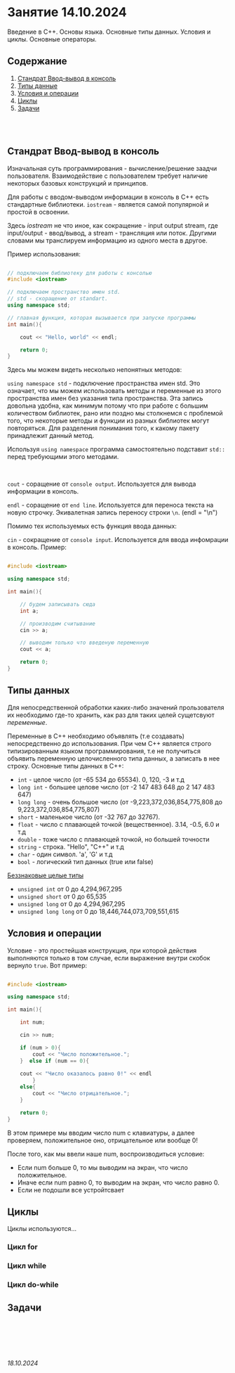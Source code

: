 # Занятие 14.10.2024

Введение в C++. 
Основы языка. 
Основные типы данных. 
Условия и циклы.
Основные операторы.


## Содержание

1. [Стандрат Ввод-вывод в консоль](./14.10.2024.md#стандрат-ввод-вывод-в-консоль)
2. [Типы данные](./14.10.2024.md#типы-данных)
3. [Условия и операции](./14.10.2024.md#условия-и-операции)
4. [Циклы](./14.10.2024.md#циклы)
5. [Задачи](./14.10.2024.md#задачи)

<br><br>

## Стандрат Ввод-вывод в консоль

Изначальная суть программирования - вычисление/решение заадчи пользователя. Взаимодействие с пользователем требует наличие некоторых базовых конструкций и принципов. 

Для работы с вводом-выводом информации в консоль в C++ есть стандартные библиотеки. `iostream` - является самой популярной и простой в освоении. 

Здесь *iostream* не что иное, как сокращение - input output stream, где input/output - ввод/вывод, а stream - трансляция или поток. Другими словами мы транслируем информацию из одного места в другое. 

Пример использования:

```cpp

// подключаем библиотеку для работы с консолью
#include <iostream>

// подключаем пространство имен std.
// std - скоращение от standart.
using namespace std;

// главная функция, которая вызывается при запуске программы
int main(){

    cout << "Hello, world" << endl;

    return 0;
}

```

Здесь мы можем видеть несколько непонятных методов:

`using namespace std` - подключение пространства имен std. Это означает, что  мы можем использовать методы и переменные из этого пространства имен без указания типа пространства. Эта запись довольна удобна, как минимум потому что при работе с большим количеством библиотек, рано или поздно мы столкнемся с проблемой того, что некоторые методы и функции из разных библиотек могут повторяться. Для разделения понимания того, к какому пакету принадлежит данный метод. 

Используя `using namespace` программа самостоятельно подставит `std::` перед требующими этого методами.

<br>

`cout` - соращение от `console output`. Используется для вывода информации в консоль.

`endl` - соращение от `end line`. Используется для переноса текста на новую строчку. Экивалетная запись переносу строки `\n`. (endl = "\n")

Помимо тех используемых есть функция ввода данных:

`cin` - сокращение от `console input`. Используется для ввода инфомрации в консоль. Пример:

```cpp

#include <iostream>

using namespace std;

int main(){

    // будем записывать сюда
    int a;

    // производим считывание
    cin >> a;

    // выводим только что введеную переменную
    cout << a;

    return 0;
}
```


## Типы данных

Для непосредственной обработки каких-либо значений прользователя их необходимо где-то хранить, как раз для таких целей сущетсвуют *переменные*.

Переменные в C++ необходимо объявлять (т.е создавать) непосредственно до использования. При чем C++ является строго типизированным языком программирования, т.е не получиться объявить переменную целочисленного типа данных, а записать в нее строку. Основные типы данных в C++:

- `int` - целое число (от -65 534 до 65534). 0, 120, -3 и т.д
- `long int` - большее целове число (от -2 147 483 648 до 2 147 483 647)
- `long long` - очень большое число (от -9,223,372,036,854,775,808 до 9,223,372,036,854,775,807)
- `short` - маленькое число (от -32 767 до 32767).
- `float` - число с плавающей точкой (вещественное). 3.14, -0.5, 6.0 и т.д
- `double` - тоже число с плавающей точкой, но большей точности
- `string` - строка. "Hello", "C++" и т.д
- `char` - один символ. 'a', 'G' и т.д
- `bool` - логический тип данных (true или false)
  
<u> Беззнаковые целые типы </u>

- `unsigned int` от 0 до 4,294,967,295
- `unsigned short` от 0 до 65,535
- `unsigned long` от 0 до 4,294,967,295
- `unsigned long long` от 0 до 18,446,744,073,709,551,615



## Условия и операции

Условие - это простейшая конструкция, при которой действия выполняются только в том случае, 
если выражение внутри скобок вернуло `true`. Вот пример:

```cpp

#include <iostream>

using namespace std;

int main(){

    int num;

    cin >> num;

    if (num > 0){
        cout << "Число положительное.";
    }  else if (num == 0){
    
    cout << "Число оказалось равно 0!" << endl
        }
    else{
        cout << "Число отрицательное.";
    }

    return 0;
}

```

В этом примере мы вводим число num с клавиатуры, а далее проверяем, 
положительное оно, отрицательное или вообще 0!

После того, как мы ввели наше num, воспроизводиться условие:
- Если num больше 0, то мы выводим на экран, что число положительное.
- Иначе если num равно 0, то выводим  на экран, что число равно 0.
- Если не подошли все устройтсвает




## Циклы

Циклы используются...

### Цикл for

### Цикл while

### Цикл do-while


## Задачи


<br><br>
<br><br>


###### 18.10.2024

